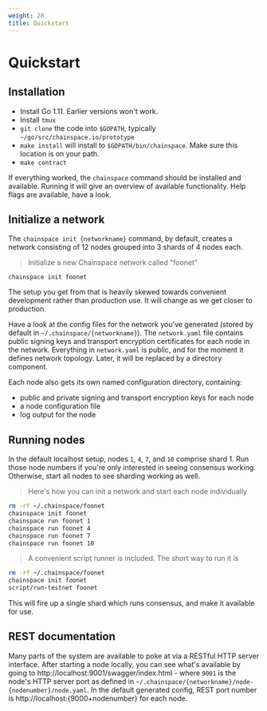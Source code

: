 ```yaml
---
weight: 20
title: Quickstart
---
```


# Quickstart

## Installation

* Install Go 1.11. Earlier versions won't work.
* Install `tmux`
* `git clone` the code into `$GOPATH`, typically `~/go/src/chainspace.io/prototype`
* `make install` will install to `$GOPATH/bin/chainspace`. Make sure this location is on your path.
* `make contract`

If everything worked, the `chainspace` command should be installed and available. Running it will give an overview of available functionality. Help flags are available, have a look.

## Initialize a network

The `chainspace init {networkname}` command, by default, creates a network consisting of 12 nodes grouped into 3 shards of 4 nodes each.

> Initialize a new Chainspace network called "foonet"

```
chainspace init foonet
```

The setup you get from that is heavily skewed towards convenient development rather than production use. It will change as we get closer to production.

Have a look at the config files for the network you've generated (stored by default in `~/.chainspace/{networkname}`). The `network.yaml` file contains public signing keys and transport encryption certificates for each node in the network. Everything in `network.yaml` is public, and for the moment it defines network topology. Later, it will be replaced by a directory component.

Each node also gets its own named configuration directory, containing:

* public and private signing and transport encryption keys for each node
* a node configuration file
* log output for the node

## Running nodes

In the default localhost setup, nodes `1`, `4`, `7`, and `10` comprise shard 1. Run those node numbers if you're only interested in seeing consensus working. Otherwise, start all nodes to see sharding working as well.

> Here's how you can init a network and start each node individually

```bash
rm -rf ~/.chainspace/foonet
chainspace init foonet
chainspace run foonet 1
chainspace run foonet 4
chainspace run foonet 7
chainspace run foonet 10
```

> A convenient script runner is included. The short way to run it is

```bash
rm -rf ~/.chainspace/foonet
chainspace init foonet
script/run-testnet foonet
```

This will fire up a single shard which runs consensus, and make it available for use.

## REST documentation

Many parts of the system are available to poke at via a RESTful HTTP server interface. After starting a node locally, you can see what's available by going to http://localhost:9001/swagger/index.html - where `9001` is the node's HTTP server port as defined in `~/.chainspace/{networkname}/node-{nodenumber}/node.yaml`. In the default generated config, REST port number is http://localhost:{9000+nodenumber} for each node.
